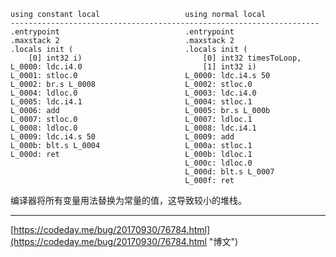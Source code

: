 
	using constant local                   using normal local
	---------------------------------------------------------------------
	.entrypoint                            .entrypoint
	.maxstack 2                            .maxstack 2
	.locals init (                         .locals init (
	    [0] int32 i)                           [0] int32 timesToLoop,
	L_0000: ldc.i4.0                           [1] int32 i)
	L_0001: stloc.0                        L_0000: ldc.i4.s 50 
	L_0002: br.s L_0008                    L_0002: stloc.0 
	L_0004: ldloc.0                        L_0003: ldc.i4.0  
	L_0005: ldc.i4.1                       L_0004: stloc.1 
	L_0006: add                            L_0005: br.s L_000b 
	L_0007: stloc.0                        L_0007: ldloc.1 
	L_0008: ldloc.0                        L_0008: ldc.i4.1 
	L_0009: ldc.i4.s 50                    L_0009: add
	L_000b: blt.s L_0004                   L_000a: stloc.1 
	L_000d: ret                            L_000b: ldloc.1 
	                                       L_000c: ldloc.0 
	                                       L_000d: blt.s L_0007
	                                       L_000f: ret 


编译器将所有变量用法替换为常量的值，这导致较小的堆栈。



----------
[https://codeday.me/bug/20170930/76784.html](https://codeday.me/bug/20170930/76784.html "博文")